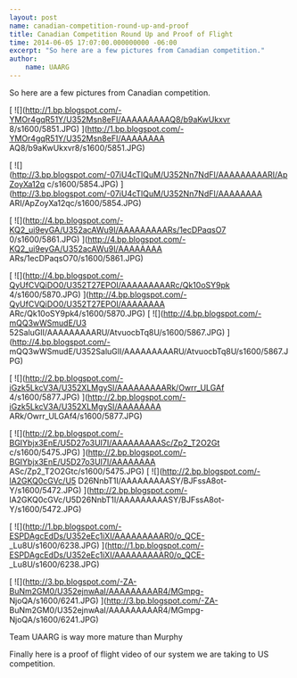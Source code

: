 ```yaml
--- 
layout: post 
name: canadian-competition-round-up-and-proof 
title: Canadian Competition Round Up and Proof of Flight 
time: 2014-06-05 17:07:00.000000000 -06:00 
excerpt: "So here are a few pictures from Canadian competition."
author:
    name: UAARG
--- 
```


So here are a few pictures from Canadian competition.  
  

[ ![](http://1.bp.blogspot.com/-YMOr4gqR51Y/U352Msn8eFI/AAAAAAAAAQ8/b9aKwUkxvr
8/s1600/5851.JPG) ](http://1.bp.blogspot.com/-YMOr4gqR51Y/U352Msn8eFI/AAAAAAAA
AQ8/b9aKwUkxvr8/s1600/5851.JPG)

  

[ ![](http://3.bp.blogspot.com/-07iU4cTlQuM/U352Nn7NdFI/AAAAAAAAARI/ApZoyXa12q
c/s1600/5854.JPG) ](http://3.bp.blogspot.com/-07iU4cTlQuM/U352Nn7NdFI/AAAAAAAA
ARI/ApZoyXa12qc/s1600/5854.JPG)

  

[ ![](http://4.bp.blogspot.com/-KQ2_ui9eyGA/U352acAWu9I/AAAAAAAAARs/1ecDPaqsO7
0/s1600/5861.JPG) ](http://4.bp.blogspot.com/-KQ2_ui9eyGA/U352acAWu9I/AAAAAAAA
ARs/1ecDPaqsO70/s1600/5861.JPG)

  

[ ![](http://4.bp.blogspot.com/-QyUfCVQiDO0/U352T27EPOI/AAAAAAAAARc/Qk10oSY9pk
4/s1600/5870.JPG) ](http://4.bp.blogspot.com/-QyUfCVQiDO0/U352T27EPOI/AAAAAAAA
ARc/Qk10oSY9pk4/s1600/5870.JPG) [ ![](http://4.bp.blogspot.com/-mQQ3wWSmudE/U3
52SaluGlI/AAAAAAAAARU/AtvuocbTq8U/s1600/5867.JPG) ](http://4.bp.blogspot.com/-
mQQ3wWSmudE/U352SaluGlI/AAAAAAAAARU/AtvuocbTq8U/s1600/5867.JPG)

  
  

[ ![](http://2.bp.blogspot.com/-iGzk5LkcV3A/U352XLMgySI/AAAAAAAAARk/Owrr_ULGAf
4/s1600/5877.JPG) ](http://2.bp.blogspot.com/-iGzk5LkcV3A/U352XLMgySI/AAAAAAAA
ARk/Owrr_ULGAf4/s1600/5877.JPG)

  

[ ![](http://2.bp.blogspot.com/-BGIYbjx3EnE/U5D27o3UI7I/AAAAAAAAASc/Zp2_T2O2Gt
c/s1600/5475.JPG) ](http://2.bp.blogspot.com/-BGIYbjx3EnE/U5D27o3UI7I/AAAAAAAA
ASc/Zp2_T2O2Gtc/s1600/5475.JPG) [ ![](http://2.bp.blogspot.com/-lA2GKQ0cGVc/U5
D26NnbT1I/AAAAAAAAASY/BJFssA8ot-Y/s1600/5472.JPG) ](http://2.bp.blogspot.com/-
lA2GKQ0cGVc/U5D26NnbT1I/AAAAAAAAASY/BJFssA8ot-Y/s1600/5472.JPG)

  
  

[ ![](http://1.bp.blogspot.com/-ESPDAgcEdDs/U352eEc1iXI/AAAAAAAAAR0/o_QCE-
_Lu8U/s1600/6238.JPG)
](http://1.bp.blogspot.com/-ESPDAgcEdDs/U352eEc1iXI/AAAAAAAAAR0/o_QCE-
_Lu8U/s1600/6238.JPG)

  

[ ![](http://3.bp.blogspot.com/-ZA-BuNm2GM0/U352ejnwAaI/AAAAAAAAAR4/MGmpg-
NjoQA/s1600/6241.JPG) ](http://3.bp.blogspot.com/-ZA-
BuNm2GM0/U352ejnwAaI/AAAAAAAAAR4/MGmpg-NjoQA/s1600/6241.JPG)

Team UAARG is way more mature than Murphy

Finally here is a proof of flight video of our system we are taking to US
competition.

